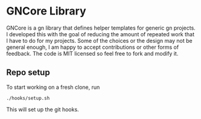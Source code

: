 # GNCore Library
GNCore is a gn library that defines helper templates for generic gn projects. I developed this with the goal of reducing
the amount of repeated work that I have to do for my projects.
Some of the choices or the design may not be general enough, I am happy to accept contributions or other forms of feedback.
The code is MIT licensed so feel free to fork and modify it.

## Repo setup
To start working on a fresh clone, run

```shell
./hooks/setup.sh
```

This will set up the git hooks.